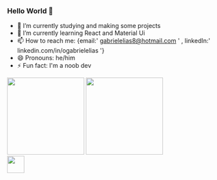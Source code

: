 ### Hello World 👋

- 🔭 I’m currently studying and making some projects
- 🌱 I’m currently learning React and Material Ui
- 📫 How to reach me: {email:' gabrielelias8@hotmail.com ' , linkedIn:' linkedin.com/in/ogabrielelias '}
- 😄 Pronouns: he/him
- ⚡ Fun fact: I'm a noob dev

<div>
<img style="height:180px;" src="https://github-readme-stats.vercel.app/api?username=Ogabrielelias&show_icons=true&theme=tokyonight" />
<img style="height:180px;" src="https://github-readme-stats.vercel.app/api/top-langs/?username=anuraghazra&layout=compact&theme=tokyonight" />
</div>
<img style="height:40px" src="https://i.pinimg.com/originals/f3/b8/63/f3b8633ef36bf0b5085c5d0f6020c919.gif">


